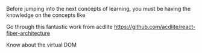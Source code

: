 Before jumping into the next concepts of learning, you must be having the knowledge on the concepts like 

Go through this fantastic work from acdlite
https://github.com/acdlite/react-fiber-architecture

Know about the virtual DOM
